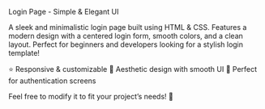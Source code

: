 Login Page - Simple & Elegant UI

A sleek and minimalistic login page built using HTML & CSS. Features a modern design with a centered login form, smooth colors, and a clean layout. Perfect for beginners and developers looking for a stylish login template!

⭐ Responsive & customizable
🎨 Aesthetic design with smooth UI
🔑 Perfect for authentication screens

Feel free to modify it to fit your project’s needs! 🚀
